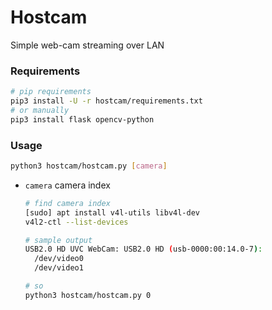 # Hostcam
Simple web-cam streaming over LAN

### Requirements
``` bash
# pip requirements
pip3 install -U -r hostcam/requirements.txt
# or manually
pip3 install flask opencv-python
```

### Usage
``` bash
python3 hostcam/hostcam.py [camera]
```
+ `camera` camera index
  ``` bash
  # find camera index
  [sudo] apt install v4l-utils libv4l-dev
  v4l2-ctl --list-devices
  ```
  ``` bash
  # sample output
  USB2.0 HD UVC WebCam: USB2.0 HD (usb-0000:00:14.0-7):
	/dev/video0
	/dev/video1

  # so
  python3 hostcam/hostcam.py 0
  ```